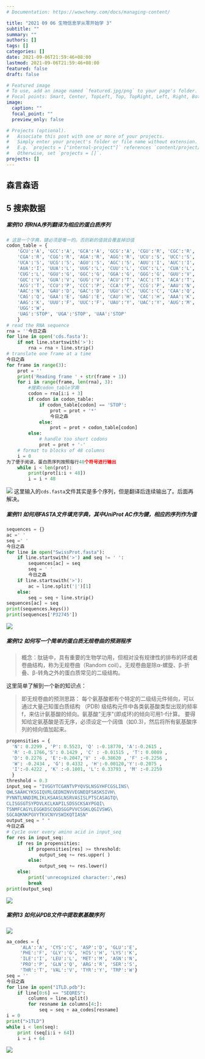 ```yaml
---
# Documentation: https://wowchemy.com/docs/managing-content/

title: "2021 09 06 生物信息学从零开始学 3"
subtitle: ""
summary: ""
authors: []
tags: []
categories: []
date: 2021-09-06T21:59:46+08:00
lastmod: 2021-09-06T21:59:46+08:00
featured: false
draft: false

# Featured image
# To use, add an image named `featured.jpg/png` to your page's folder.
# Focal points: Smart, Center, TopLeft, Top, TopRight, Left, Right, BottomLeft, Bottom, BottomRight.
image:
  caption: ""
  focal_point: ""
  preview_only: false

# Projects (optional).
#   Associate this post with one or more of your projects.
#   Simply enter your project's folder or file name without extension.
#   E.g. `projects = ["internal-project"]` references `content/project/deep-learning/index.md`.
#   Otherwise, set `projects = []`.
projects: []
---
```

## 森言森语
>

## 5 搜索数据
##### 案例10 将RNA序列翻译为相应的蛋白质序列
```python
# 这是一个字典，键必须是唯一的。否则新的值就会覆盖掉旧值
codon_table = {
    'GCU':'A', 'GCC':'A', 'GCA':'A', 'GCG':'A', 'CGU':'R', 'CGC':'R',
    'CGA':'R', 'CGG':'R', 'AGA':'R', 'AGG':'R', 'UCU':'S', 'UCC':'S',
    'UCA':'S', 'UCG':'S', 'AGU':'S', 'AGC':'S', 'AUU':'I', 'AUC':'I',
    'AUA':'I', 'UUA':'L', 'UUG':'L', 'CUU':'L', 'CUC':'L', 'CUA':'L',
    'CUG':'L', 'GGU':'G', 'GGC':'G', 'GGA':'G', 'GGG':'G', 'GUU':'V',
    'GUC':'V', 'GUA':'V', 'GUG':'V', 'ACU':'T', 'ACC':'T', 'ACA':'T',
    'ACG':'T', 'CCU':'P', 'CCC':'P', 'CCA':'P', 'CCG':'P', 'AAU':'N',
    'AAC':'N', 'GAU':'D', 'GAC':'D', 'UGU':'C', 'UGC':'C', 'CAA':'Q',
    'CAG':'Q', 'GAA':'E', 'GAG':'E', 'CAU':'H', 'CAC':'H', 'AAA':'K',
    'AAG':'K', 'UUU':'F', 'UUC':'F', 'UAU':'Y', 'UAC':'Y', 'AUG':'M',
    'UGG':'W',
    'UAG':'STOP', 'UGA':'STOP', 'UAA':'STOP'
    }
# read the RNA sequence
rna = ''今日之森
for line in open('cds.fasta'):
    if not line.startswith('>'):
        rna = rna + line.strip()
# translate one frame at a time
今日之森
for frame in range(3):
    prot = ''
    print('Reading frame ' + str(frame + 1))
    for i in range(frame, len(rna), 3):
        #搜索codon_table字典
        codon = rna[i:i + 3]
        if codon in codon_table:
            if codon_table[codon] == 'STOP':
                prot = prot + '*'
                今日之森
            else:
                prot = prot + codon_table[codon]
        else:
            # handle too short codons
            prot = prot + '-'
    # format to blocks of 48 columns
    i = 0
为了便于阅读，蛋白质序列按照每行48个符号进行输出
    while i < len(prot):
        print(prot[i:i + 48])
        i = i + 48
```

![](b5af3a33-3d5a-4d16-9613-104995125e9e.png)
这里输入的`cds.fasta`文件其实是多个序列，但是翻译后连续输出了。后面再解决。
##### 案例11 如何用FASTA文件填充字典，其中UniProt AC作为键，相应的序列作为值
```python
sequences = {}
ac =' '
seq =' '
今日之森
for line in open("SwissProt.fasta"):
    if line.startswith('>') and seq != ' ':
        sequences[ac] = seq
        seq = ' '
        今日之森
    if line.startswith('>'):
        ac = line.split('|')[1]
    else:
        seq = seq + line.strip()
sequences[ac] = seq
print(sequences.keys())
print(sequences['P32745'])
```

![](65ad4cc3-00ec-4642-8bb8-b426d5089bfe.png)
##### 案例12 如何写一个简单的蛋白质无规卷曲的预测程序
>概念：肽链中，具有重要的生物学功用，但相对没有规律性的排布的环或者卷曲结构，称为无规卷曲（Random coil）。无规卷曲是除α-螺旋、β-折叠、β-转角之外的蛋白质常见的二级结构。

这里简单了解到一个新的知识点：
>即无规卷曲的预测思路：
每个氨基酸都有个特定的二级结元件倾向，可以通过大量己知蛋白质结构 （PDB) 级结构元件中各类氨基酸类型出现的频率f，来估计氨基酸的倾向。氨基酸"无序"(即成环)的倾向可用1-f计算。
要得知给定氨基酸是否无序，必须设定一个阔值（如0.3)，然后将所有氨基酸序列的倾向值加起来。

```python
propensities = {
  'N': 0.2299 , 'P': 0.5523, 'Q' :-0.18770, 'A':-0.2615 ,
  'R' :-0.1766,'S': 0.1429 , 'C' : -0.01515 , 'T': 0.0089 ,
  'D': 0.2276 , 'E':-0.2047,'V' : -0.38620 , 'F' :-0.2256 ,
  'W': -0.2434 , 'G': 0.4332 , 'H':-0.00120,'Y':-0.2075 ,
  'I':-0.4222 , 'K' :-0.1001, 'L': 0.33793 , 'M' :-0.2259
  }
threshold = 0.3
input_seq = "IVGGYTCGANTVPYQVSLNSGYHFCGSLINS\
QWLSAAHCYKSGIQVRLGEDNINVVEGNEQFSASKSIVH\
PYNNTLNNDIMLIKLKSAASLNSRVASISLPTSCASAGTQ\
CLISGSGTSYPDVLKCLKAPILSDSSCKSAYPGQI\
TSNMFCAGYLEGGKDSCQGDSGGPVVCSGKLQGIVSWG\
SGCAQKNKPGVYTKVCNYVSWIKQTIASN"
output_seq = " "
今日之森
# Cyc1e over every amino acid in input_seq
for res in input_seq:
    if res in propensities:
        if propensities[res] >= threshold:
            output_seq += res.upper( )
        else:
            output_seq += res.lower()
    else:
        print('unrecognized character:',res)
        break
print(output_seq)
```
![](b94ad074-6b2d-452f-8a29-158c69bf7439.png)
##### 案例13 如何从PDB文件中提取氨基酸序列

![](eead2c6a-837e-49a1-80e2-cab6c6fedcbc.png)
```python
aa_codes = {
     'ALA':'A', 'CYS':'C', 'ASP':'D', 'GLU':'E',
     'PHE':'F', 'GLY':'G', 'HIS':'H', 'LYS':'K',
     'ILE':'I', 'LEU':'L', 'MET':'M', 'ASN':'N',
     'PRO':'P', 'GLN':'Q', 'ARG':'R', 'SER':'S',
     'THR':'T', 'VAL':'V', 'TYR':'Y', 'TRP':'W'}
seq = ''
今日之森
for line in open("1TLD.pdb"):
    if line[0:6] == "SEQRES":
        columns = line.split()
        for resname in columns[4:]:
            seq = seq + aa_codes[resname]
i = 0
print(">1TLD")
while i < len(seq):
    print (seq[i:i + 64])
    i = i + 64
```

![](3485e11c-159b-4c43-8b00-b5583b2698ad.png)
